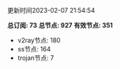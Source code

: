 更新时间2023-02-07 21:54:54

**总订阅: 73**
**总节点: 927**
**有效节点: 351**
- v2ray节点: 180
- ss节点: 164
- trojan节点: 7

